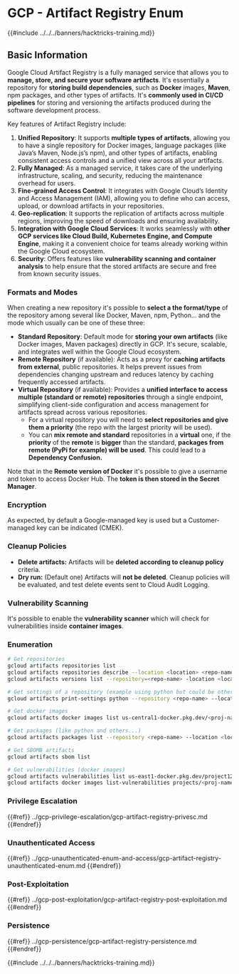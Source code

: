 # GCP - Artifact Registry Enum

{{#include ../../../banners/hacktricks-training.md}}

## Basic Information

Google Cloud Artifact Registry is a fully managed service that allows you to **manage, store, and secure your software artifacts**. It's essentially a repository for **storing build dependencies**, such as **Docker** images, **Maven**, npm packages, and other types of artifacts. It's **commonly used in CI/CD pipelines** for storing and versioning the artifacts produced during the software development process.

Key features of Artifact Registry include:

1. **Unified Repository**: It supports **multiple types of artifacts**, allowing you to have a single repository for Docker images, language packages (like Java’s Maven, Node.js’s npm), and other types of artifacts, enabling consistent access controls and a unified view across all your artifacts.
2. **Fully Managed**: As a managed service, it takes care of the underlying infrastructure, scaling, and security, reducing the maintenance overhead for users.
3. **Fine-grained Access Control**: It integrates with Google Cloud’s Identity and Access Management (IAM), allowing you to define who can access, upload, or download artifacts in your repositories.
4. **Geo-replication**: It supports the replication of artifacts across multiple regions, improving the speed of downloads and ensuring availability.
5. **Integration with Google Cloud Services**: It works seamlessly with **other GCP services like Cloud Build, Kubernetes Engine, and Compute Engine**, making it a convenient choice for teams already working within the Google Cloud ecosystem.
6. **Security**: Offers features like **vulnerability scanning and container analysis** to help ensure that the stored artifacts are secure and free from known security issues.

### Formats and Modes

When creating a new repository it's possible to **select a the format/type** of the repository among several like Docker, Maven, npm, Python... and the mode which usually can be one of these three:

- **Standard Repository**: Default mode for **storing your own artifacts** (like Docker images, Maven packages) directly in GCP. It's secure, scalable, and integrates well within the Google Cloud ecosystem.
- **Remote Repository** (if available): Acts as a proxy for **caching artifacts from external**, public repositories. It helps prevent issues from dependencies changing upstream and reduces latency by caching frequently accessed artifacts.
- **Virtual Repository** (if available): Provides a **unified interface to access multiple (standard or remote) repositories** through a single endpoint, simplifying client-side configuration and access management for artifacts spread across various repositories.
  - For a virtual repository you will need to **select repositories and give them a priority** (the repo with the largest priority will be used).
  - You can **mix remote and standard** repositories in a **virtual** one, if the **priority** of the **remote** is **bigger** than the standard, **packages from remote (PyPi for example) will be used**. This could lead to a **Dependency Confusion.**

Note that in the **Remote version of Docker** it's possible to give a username and token to access Docker Hub. The **token is then stored in the Secret Manager**.

### Encryption

As expected, by default a Google-managed key is used but a Customer-managed key can be indicated (CMEK).

### Cleanup Policies

- **Delete artifacts:** Artifacts will be **deleted according to cleanup policy** criteria.
- **Dry run:** (Default one) Artifacts will **not be deleted**. Cleanup policies will be evaluated, and test delete events sent to Cloud Audit Logging.

### Vulnerability Scanning

It's possible to enable the **vulnerability scanner** which will check for vulnerabilities inside **container images**.

### Enumeration

```bash
# Get repositories
gcloud artifacts repositories list
gcloud artifacts repositories describe --location <location> <repo-name>
gcloud artifacts versions list --repository=<repo-name> -location <location> --package <package-name>

# Get settings of a repository (example using python but could be other)
gcloud artifacts print-settings python --repository <repo-name> --location <location>

# Get docker images
gcloud artifacts docker images list us-central1-docker.pkg.dev/<proj-name>/<repo-name>

# Get packages (like python and others...)
gcloud artifacts packages list --repository <repo-name> --location <location>

# Get SBOMB artifacts
gcloud artifacts sbom list

# Get vulnerabilities (docker images)
gcloud artifacts vulnerabilities list us-east1-docker.pkg.dev/project123/repository123/someimage@sha256:49765698074d6d7baa82f
gcloud artifacts docker images list-vulnerabilities projects/<proj-name>/locations/<location>/scans/<scan-uuid>
```

### Privilege Escalation

{{#ref}}
../gcp-privilege-escalation/gcp-artifact-registry-privesc.md
{{#endref}}

### Unauthenticated Access

{{#ref}}
../gcp-unauthenticated-enum-and-access/gcp-artifact-registry-unauthenticated-enum.md
{{#endref}}

### Post-Exploitation

{{#ref}}
../gcp-post-exploitation/gcp-artifact-registry-post-exploitation.md
{{#endref}}

### Persistence

{{#ref}}
../gcp-persistence/gcp-artifact-registry-persistence.md
{{#endref}}

{{#include ../../../banners/hacktricks-training.md}}
